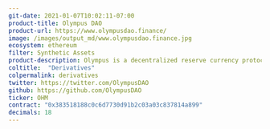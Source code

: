 ```yaml
---
git-date: 2021-01-07T10:02:11-07:00
product-title: Olympus DAO
product-url: https://www.olympusdao.finance/
image: /images/output_md/www.olympusdao.finance.jpg
ecosystem: ethereum
filter: Synthetic Assets
product-description: Olympus is a decentralized reserve currency protocol based on the OHM token. Each OHM token is backed by a basket of assets (e.g. DAI, FRAX) in the Olympus treasury, giving it an intrinsic value that it cannot fall below.
coltitle:  "Derivatives"
colpermalink: derivatives
twitter: https://twitter.com/OlympusDAO
github: https://github.com/OlympusDAO
ticker: OHM
contract: "0x383518188c0c6d7730d91b2c03a03c837814a899"
decimals: 18
---
```

